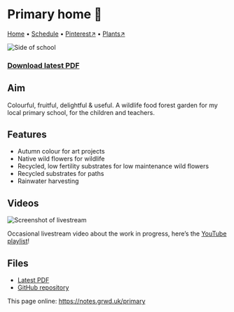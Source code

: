 # Primary home 🏡

[Home](https://notes.grwd.uk/primary) • [Schedule](https://notes.grwd.uk/template-schedule) • [Pinterest↗](https://pinterest.co.uk/NatureWorksGarden/primary) • [Plants↗](https://bit.ly/primary-plants)

![Side of school](https://res.cloudinary.com/growdigital/image/upload/w_320/v1644758215/primary/file_e8rgac-220119.jpg)

### [Download latest PDF](https://github.com/growdigital/primary/raw/main/primary.pdf)

## Aim

Colourful, fruitful, delightful & useful. A wildlife food forest garden for my local primary school, for the children and teachers. 

## Features

* Autumn colour for art projects
* Native wild flowers for wildlife
* Recycled, low fertility substrates for low maintenance wild flowers
* Recycled substrates for paths
* Rainwater harvesting

## Videos

![![Screenshot of livestream](https://res.cloudinary.com/growdigital/image/upload/w_320/v1644758216/primary/triangle-mid.jpg)](https://bit.ly/primary-playlist)

Occasional livestream video about the work in progress, here’s the [YouTube playlist](https://bit.ly/primary-playlist)!

## Files

* [Latest PDF](https://github.com/growdigital/primary/raw/main/primary.pdf)
* [GitHub repository](https://github.com/growdigital/primary)

This page online: <https://notes.grwd.uk/primary>
